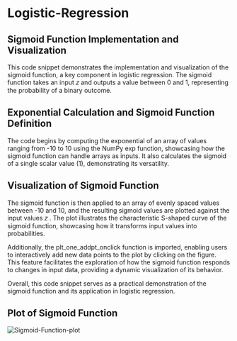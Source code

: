 # Logistic-Regression
## Sigmoid Function Implementation and Visualization
This code snippet demonstrates the implementation and visualization of the sigmoid function, a key component in logistic regression. The sigmoid function takes an input 
𝑧 and outputs a value between 0 and 1, representing the probability of a binary outcome.

## Exponential Calculation and Sigmoid Function Definition
The code begins by computing the exponential of an array of values ranging from -10 to 10 using the NumPy exp function, showcasing how the sigmoid function can handle arrays as inputs. It also calculates the sigmoid of a single scalar value (1), demonstrating its versatility.

## Visualization of Sigmoid Function
The sigmoid function is then applied to an array of evenly spaced values between -10 and 10, and the resulting sigmoid values are plotted against the input values 
𝑧
. The plot illustrates the characteristic S-shaped curve of the sigmoid function, showcasing how it transforms input values into probabilities.

Additionally, the plt_one_addpt_onclick function is imported, enabling users to interactively add new data points to the plot by clicking on the figure. This feature facilitates the exploration of how the sigmoid function responds to changes in input data, providing a dynamic visualization of its behavior.

Overall, this code snippet serves as a practical demonstration of the sigmoid function and its application in logistic regression.


## Plot of Sigmoid Function
![Sigmoid-Function-plot](https://github.com/UMMY87/Logistic-Regression/assets/117314436/35282501-499c-4e85-82ec-e46a23e6c518)
